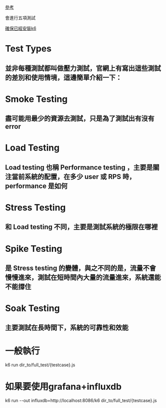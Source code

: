 [參考](https://clouding.city/tool/k6/)

會進行五項測試

[確保已經安裝k6](https://k6.io/docs/getting-started/installation)

# Test Types
## 並非每種測試都叫做壓力測試，官網上有寫出這些測試的差別和使用情境，這邊簡單介紹一下：

# Smoke Testing
## 盡可能用最少的資源去測試，只是為了測試出有沒有 error

# Load Testing
## Load testing 也稱 Performance testing ，主要是關注當前系統的配置，在多少 user 或 RPS 時，performance 是如何

# Stress Testing
## 和 Load testing 不同，主要是測試系統的極限在哪裡

# Spike Testing
## 是 Stress testing 的變體，與之不同的是，流量不會慢慢進來，測試在短時間內大量的流量進來，系統還能不能撐住

# Soak Testing
## 主要測試在長時間下，系統的可靠性和效能

# 一般執行
k6 run dir_to/full_test/{testcase}.js

# 如果要使用grafana+influxdb
k6 run --out influxdb=http://localhost:8086/k6 dir_to/full_test/{testcase}.js